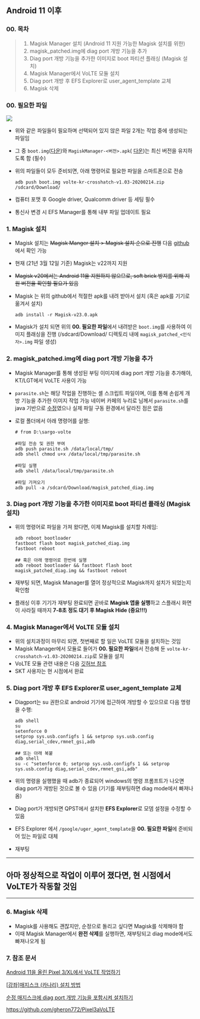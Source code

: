## **Android 11** 이후

### 00. 목차

> 1. Magisk Manager 설치 (Android 11 지원 가능한 Magisk 설치를 위한)
> 2. magisk_patched.img에 diag port 개방 기능을 추가
> 3. Diag port 개방 기능을 추가한 이미지로 boot 파티션 플래싱 (Magisk 설치)
> 4. Magisk Manager에서 VoLTE 모듈 설치
> 5. Diag port 개방 후 EFS Explorer로 user_agent_template 교체
> 6. Magisk 삭제

### 00. 필요한 파일

![](Files(2020-dec).PNG)

- 위와 같은 파일들이 필요하며 선택되어 있지 않은 파일 2개는 작업 중에 생성되는 파일임

- 그 중 `boot.img`([다운](https://developers.google.com/android/images#sargo))와 `MagiskManager-<버전>.apk`( [다운](https://github.com/topjohnwu/Magisk))는 최신 버전을 유지하도록 함 (필수)

- 위의 파일들이 모두 준비되면, 아래 명령어로 필요한 파일을 스마트폰으로 전송

  ```shell
  adb push boot.img volte-kr-crosshatch-v1.03-20200214.zip /sdcard/Download/
  ```
  
- 컴퓨터 포맷 후 Google driver, Qualcomm driver 등 세팅 필수

- 통신사 변경 시 EFS Manager를 통해 내부 파일 업데이트 필요

### 1. Magisk 설치

- Magisk 설치는 ~~Magisk Manger 설치 > Magisk 설치 순으로 진행~~ 다음 [github](https://github.com/topjohnwu/Magisk)에서 확인 가능

- 현재 (21년 3월 12일 기준) Magisk는 v22까지 지원

- ~~Magisk v20에서는 Android 11을 지원하지 않으므로, soft brick 방지를 위해 지원 버전을 확인할 필요가 있음~~

- Magisk 는 위의 github에서 적절한 apk를 내려 받아서 설치 (혹은 apk를 기기로 옮겨서 설치)

  ```shell
  adb install -r Magisk-v23.0.apk
  ```

- Magisk가 설치 되면 위의 **00. 필요한 파일**에서 내려받은  `boot.img`를 사용하여 이미지 플래싱을 진행
  (/sdcard/Download/ 디렉토리 내에 `magisk_patched_<인식자>.img` 파일 생성)

### 2. magisk_patched.img에 diag port 개방 기능을 추가

- Magisk Manager를 통해 생성된 부팅 이미지에 diag port 개방 기능을 추가해야, KT/LGT에서 VoLTE 사용이 가능

- `parasite.sh`는 해당 작업을 진행하는 셸 스크립트 파일이며, 이를 통해 손쉽게 개방 기능을 추가한 이미지 작업 가능
  네이버 카페의 누리로 님께서 `parasite.sh`를 java 기반으로 [수정](https://cafe.naver.com/grnf])였으나 실제 파일 구동 환경에서 달라진 점은 없음

- 로컬 폴더에서 아래 명령어를 실행:

  ```shell
  # from D:\sargo-volte
  
  #파일 전송 및 권한 부여
  adb push parasite.sh /data/local/tmp/
  adb shell chmod u+x /data/local/tmp/parasite.sh
  
  #파일 실행
  adb shell /data/local/tmp/parasite.sh
  
  #파일 가져오기
  adb pull -a /sdcard/Download/magisk_patched_diag.img
  ```

### 3. Diag port 개방 기능을 추가한 이미지로 boot 파티션 플래싱 (Magisk 설치)

- 위의 명령어로 파일을 가져 왔다면, 이제 Magisk를 설치할 차례임:

  ```shell
  adb reboot bootloader
  fastboot flash boot magisk_patched_diag.img
  fastboot reboot
  
  ## 혹은 아래 명령어로 한번에 실행
  adb reboot bootloader && fastboot flash boot magisk_patched_diag.img && fastboot reboot
  ```

- 재부팅 되면, Magisk Manager를 열어 정상적으로 Magisk까지 설치가 되었는지 확인함

- 플래싱 이후 기기가 재부팅 완료되면 곧바로 **Magisk 앱을 실행**하고 스플래시 화면이 사라질 때까지 **7-8초 정도 대기 후 Magisk Hide (중요!!!)**

### 4. Magisk Manager에서 VoLTE 모듈 설치

- 위의 설치과정이 마무리 되면, 첫번째로 할 일은 VoLTE 모듈을 설치하는 것임
- Magisk Manager에서 모듈로 들어가 **00. 필요한 파일**에서 전송해 둔 `volte-kr-crosshatch-v1.03-20200214.zip`로 모듈을 설치
- VoLTE 모듈 관련 내용은 다음 [깃허브 참조](https://github.com/gheron772/Pixel3aVoLTE)
- SKT 사용자는 현 시점에서 완료

### 5. Diag port 개방 후 EFS Explorer로 user_agent_template 교체

- Diagport는 su 권한으로 android 기기에 접근하여 개방할 수 있으므로 다음 명령을 수행:

  ```shell
  adb shell
  su
  setenforce 0
  setprop sys.usb.configfs 1 && setprop sys.usb.config diag,serial_cdev,rmnet_gsi,adb
  
  ## 또는 아래 복붙
  adb shell
  su -c "setenforce 0; setprop sys.usb.configfs 1 && setprop sys.usb.config diag,serial_cdev,rmnet_gsi,adb"
  ```

- 위의 명령을 실행했을 때 adb가 종료되어 windows의 명령 프롬프트가 나오면 diag port가 개방된 것으로 볼 수 있음 (기기를 재부팅하면 diag mode에서 빠져나옴)

- Diag port가 개방되면 QPST에서 설치한 **EFS Explorer**로 모뎀 설정을 수정할 수 있음

- EFS Explorer 에서 `/google/uger_agent_template`을 **00. 필요한 파일**에 준비되어 있는 파일로 대체

- 재부팅

___

## 아마 정상적으로 작업이 이루어 졌다면, 현 시점에서 VoLTE가 작동할 것임

___

### 6. Magisk 삭제

- Magisk를 사용해도 괜찮지만, 순정으로 돌리고 싶다면 Magisk를 삭제해야 함
- 이때 Magisk Manager에서 **완전 삭제**를 실행하면, 재부팅되고 diag mode에서도 빠져나오게 됨





### 7. 참조 문서

[Android 11을 올린 Pixel 3/XL에서 VoLTE 작업하기](https://cafe.naver.com/grnf/332847)

[[강좌\]매지스크 (카나리) 설치 방법](https://cafe.naver.com/grnf/332795)

[순정 매지스크에 diag port 개방 기능을 포함시켜 설치하기](https://cafe.naver.com/grnf/328846)

https://github.com/gheron772/Pixel3aVoLTE



